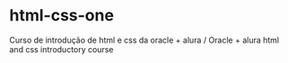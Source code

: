 # html-css-one
 Curso de introdução de html e css da oracle + alura / Oracle + alura html and css introductory course
